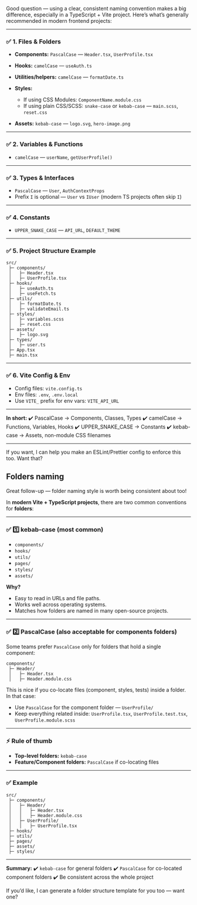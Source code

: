 Good question — using a clear, consistent naming convention makes a big difference, especially in a TypeScript + Vite project. Here’s what’s generally recommended in modern frontend projects:

---

### ✅ **1. Files & Folders**

* **Components:** `PascalCase` — `Header.tsx`, `UserProfile.tsx`
* **Hooks:** `camelCase` — `useAuth.ts`
* **Utilities/helpers:** `camelCase` — `formatDate.ts`
* **Styles:**

  * If using CSS Modules: `ComponentName.module.css`
  * If using plain CSS/SCSS: `snake-case` or `kebab-case` — `main.scss`, `reset.css`
* **Assets:** `kebab-case` — `logo.svg`, `hero-image.png`

---

### ✅ **2. Variables & Functions**

* `camelCase` — `userName`, `getUserProfile()`

---

### ✅ **3. Types & Interfaces**

* `PascalCase` — `User`, `AuthContextProps`
* Prefix `I` is optional — `User` vs `IUser` (modern TS projects often skip `I`)

---

### ✅ **4. Constants**

* `UPPER_SNAKE_CASE` — `API_URL`, `DEFAULT_THEME`

---

### ✅ **5. Project Structure Example**

```
src/
 ├─ components/
 │   ├─ Header.tsx
 │   ├─ UserProfile.tsx
 ├─ hooks/
 │   ├─ useAuth.ts
 │   ├─ useFetch.ts
 ├─ utils/
 │   ├─ formatDate.ts
 │   ├─ validateEmail.ts
 ├─ styles/
 │   ├─ variables.scss
 │   ├─ reset.css
 ├─ assets/
 │   ├─ logo.svg
 ├─ types/
 │   ├─ user.ts
 ├─ App.tsx
 ├─ main.tsx
```

---

### ✅ **6. Vite Config & Env**

* Config files: `vite.config.ts`
* Env files: `.env`, `.env.local`
* Use `VITE_` prefix for env vars: `VITE_API_URL`

---

**In short:**
✔️ PascalCase → Components, Classes, Types
✔️ camelCase → Functions, Variables, Hooks
✔️ UPPER\_SNAKE\_CASE → Constants
✔️ kebab-case → Assets, non-module CSS filenames

---

If you want, I can help you make an ESLint/Prettier config to enforce this too. Want that?

## Folders naming

Great follow-up — folder naming style is worth being consistent about too!

In **modern Vite + TypeScript projects**, there are two common conventions for **folders**:

---

### ✅ **1️⃣ kebab-case (most common)**

* `components/`
* `hooks/`
* `utils/`
* `pages/`
* `styles/`
* `assets/`

**Why?**

* Easy to read in URLs and file paths.
* Works well across operating systems.
* Matches how folders are named in many open-source projects.

---

### ✅ **2️⃣ PascalCase (also acceptable for components folders)**

Some teams prefer `PascalCase` only for folders that hold a single component:

```
components/
 ├─ Header/
 │   ├─ Header.tsx
 │   ├─ Header.module.css
```

This is nice if you co-locate files (component, styles, tests) inside a folder.
In that case:

* Use `PascalCase` for the component folder — `UserProfile/`
* Keep everything related inside: `UserProfile.tsx`, `UserProfile.test.tsx`, `UserProfile.module.scss`

---

### ⚡️ **Rule of thumb**

* **Top-level folders:** `kebab-case`
* **Feature/Component folders:** `PascalCase` if co-locating files

---

### ✅ **Example**

```
src/
 ├─ components/
 │   ├─ Header/
 │   │   ├─ Header.tsx
 │   │   ├─ Header.module.css
 │   ├─ UserProfile/
 │   │   ├─ UserProfile.tsx
 ├─ hooks/
 ├─ utils/
 ├─ pages/
 ├─ assets/
 ├─ styles/
```

---

**Summary:**
✔️ `kebab-case` for general folders
✔️ `PascalCase` for co-located component folders
✔️ Be consistent across the whole project

If you’d like, I can generate a folder structure template for you too — want one?
